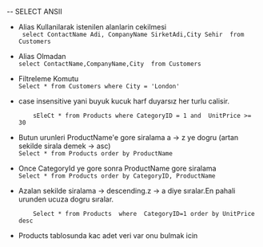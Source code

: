 -- SELECT ANSII

* Alias Kullanilarak istenilen alanlarin cekilmesi <br>
    ``` select ContactName Adi, CompanyName SirketAdi,City Sehir  from Customers```

* Alias Olmadan<br>
    ```select ContactName,CompanyName,City  from Customers```

* Filtreleme Komutu<br>
   ```Select * from Customers where City = 'London' ```
   
* case insensitive yani buyuk kucuk harf duyarsız her turlu calisir.<br>
   ``` sEleCt * from Products where CategoryID = 1 or CategoryID = 3
       sEleCt * from Products where CategoryID = 1 and  UnitPrice >= 30
   ```
* Butun urunleri ProductName'e gore siralama a -> z ye dogru (artan sekilde sirala demek -> asc) <br>
  ``` Select * from Products order by ProductName  ```
* Once CategoryId ye gore sonra ProductName gore siralama<br>
  ``` Select * from Products order by CategoryID, ProductName  ```
* Azalan sekilde siralama -> descending.z -> a diye sıralar.En pahali urunden ucuza dogru sıralar.<br>
  ``` Select * from Products order by UnitPrice desc 
      Select * from Products  where  CategoryID=1 order by UnitPrice desc
* Products tablosunda kac adet veri var onu bulmak icin <br>
  ``` Select count(*) from Products 
